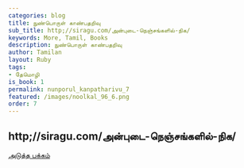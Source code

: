 ```yaml
---
categories: blog
title: நுண்பொருள் காண்பதறிவு
sub_title: http;//siragu.com/அன்புடை-நெஞ்சங்களில்-நிக/
keywords: More, Tamil, Books
description: நுண்பொருள் காண்பதறிவு
author: Tamilan
layout: Ruby
tags:
- தேமொழி
is_book: 1
permalink: nunporul_kanpatharivu_7
featured: /images/noolkal_96_6.png
order: 7
---
```



## http;//siragu.com/அன்புடை-நெஞ்சங்களில்-நிக/

[அடுத்த பக்கம்](nunporul_kanpatharivu_8)